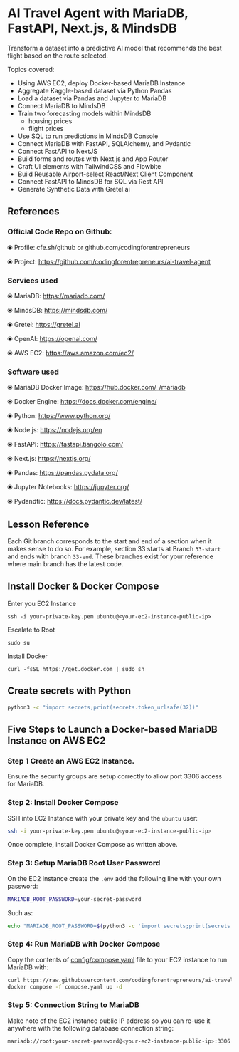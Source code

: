 # AI Travel Agent with MariaDB, FastAPI, Next.js, & MindsDB

Transform a dataset into a predictive AI model that recommends the best flight based on the route selected.

Topics covered:
- Using AWS EC2, deploy Docker-based MariaDB Instance
- Aggregate Kaggle-based dataset via Python Pandas
- Load a dataset via Pandas and Jupyter to MariaDB
- Connect MariaDB to MindsDB
- Train two forecasting models within MindsDB
    - housing prices
    - flight prices
- Use SQL to run predictions in MindsDB Console
- Connect MariaDB with FastAPI, SQLAlchemy, and Pydantic
- Connect FastAPI to NextJS
- Build forms and routes with Next.js and App Router
- Craft UI elements with TailwindCSS and Flowbite
- Build Reusable Airport-select React/Next Client Component
- Connect FastAPI to MindsDB for SQL via Rest API
- Generate Synthetic Data with Gretel.ai

## References

### Official Code Repo on Github:
⦿ Profile: cfe.sh/github or github.com/codingforentrepreneurs

⦿ Project: https://github.com/codingforentrepreneurs/ai-travel-agent


### Services used
⦿ MariaDB: https://mariadb.com/

⦿ MindsDB: https://mindsdb.com/

⦿ Gretel: https://gretel.ai

⦿ OpenAI: https://openai.com/

⦿ AWS EC2: https://aws.amazon.com/ec2/

### Software used
⦿ MariaDB Docker Image: https://hub.docker.com/_/mariadb

⦿ Docker Engine: https://docs.docker.com/engine/

⦿ Python: https://www.python.org/

⦿ Node.js: https://nodejs.org/en

⦿ FastAPI: https://fastapi.tiangolo.com/

⦿ Next.js: https://nextjs.org/

⦿ Pandas: https://pandas.pydata.org/

⦿ Jupyter Notebooks: https://jupyter.org/

⦿ Pydandtic: https://docs.pydantic.dev/latest/

## Lesson Reference
Each Git branch corresponds to the start and end of a section when it makes sense to do so. For example, section 33 starts at Branch `33-start` and ends with branch `33-end`. These branches exist for your reference where main branch has the latest code.

## Install Docker & Docker Compose

Enter you EC2 Instance
```
ssh -i your-private-key.pem ubuntu@<your-ec2-instance-public-ip>
```

Escalate to Root
```
sudo su
```

Install Docker
```
curl -fsSL https://get.docker.com | sudo sh
```


## Create secrets with Python

```bash
python3 -c "import secrets;print(secrets.token_urlsafe(32))"
```


## Five Steps to Launch a Docker-based MariaDB Instance on AWS EC2

### Step 1 Create an AWS EC2 Instance. 
Ensure the security groups are setup correctly to allow port 3306 access for MariaDB.

### Step 2: Install Docker Compose
SSH into EC2 Instance with your private key and the `ubuntu` user:

```bash
ssh -i your-private-key.pem ubuntu@<your-ec2-instance-public-ip>
```
Once complete, install Docker Compose as written above.

### Step 3: Setup MariaDB Root User Password

On the EC2 instance create the `.env` add the following line with your own password:

```bash
MARIADB_ROOT_PASSWORD=your-secret-password
```

Such as:

```bash
echo "MARIADB_ROOT_PASSWORD=$(python3 -c 'import secrets;print(secrets.token_urlsafe(32))')" >> .env
```

### Step 4: Run MariaDB with Docker Compose

Copy the contents of [config/compose.yaml](./config/compose.yaml) file to your EC2 instance to run MariaDB with:
```bash
curl https://raw.githubusercontent.com/codingforentrepreneurs/ai-travel-agent/main/config/compose.yaml -o compose.yaml
docker compose -f compose.yaml up -d
```

### Step 5: Connection String to MariaDB
Make note of the EC2 instance public IP address so you can re-use it anywhere with the following database connection string:
```bash
mariadb://root:your-secret-password@<your-ec2-instance-public-ip>:3306
```
